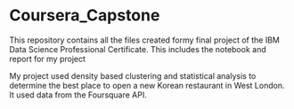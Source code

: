 # Coursera_Capstone
This repository contains all the files created formy final project of the IBM Data Science Professional Certificate.
This includes the notebook and report for my project

My project used density based clustering and statistical analysis to determine the best place to open a new Korean restaurant in West London.
It used data from the Foursquare API.
